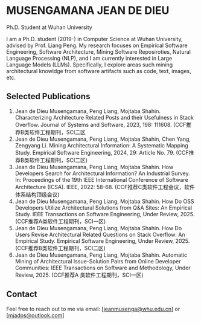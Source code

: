 # MUSENGAMANA JEAN DE DIEU
Ph.D. Student at Wuhan University

I am a Ph.D. student (2019-) in Computer Science at Wuhan University, advised by Prof. Liang Peng.
My research focuses on Empirical Software Engineering, Software Architecture, Mining Software Reposiroties, Natural Language Processing (NLP), and I am currently interested in Large Language Models (LLMs). 
Specifically, I explore areas such mining architectural knowldge from software artifacts such as code, text, images, etc.  

## Selected Publications
1. Jean de Dieu Musengamana, Peng Liang, Mojtaba Shahin. Characterizing Architecture Related Posts and their Usefulness in Stack Overflow. Journal of Systems and Software, 2023, 198: 111608. (CCF推荐B类软件工程期刊，SCI二区
2. Jean de Dieu Musengamana, Peng Liang, Mojtaba Shahin, Chen Yang, Zengyang Li. Mining Architectural Information: A Systematic Mapping Study. Empirical Software Engineering, 2024, 29: Article No. 79. (CCF推荐B类软件工程期刊，SCI二区)
3. Jean de Dieu Musengamana, Peng Liang, Mojtaba Shahin. How Developers Search for Architectural Information? An Industrial Survey. In: Proceedings of the 19th IEEE International Conference of Software Architecture (ICSA). IEEE, 2022: 58-68. (CCF推荐C类软件工程会议，软件体系结构顶级会议)
4. Jean de Dieu Musengamana, Peng Liang, Mojtaba Shahin. How Do OSS Developers Utilize Architectural Solutions from Q&A Sites: An Empirical Study. IEEE Transactions on Software Engineering, Under Review, 2025. (CCF推荐A类软件工程期刊，SCI一区)
5. Jean de Dieu Musengamana, Peng Liang, Mojtaba Shahin. How Do Users Revise Architectural Related Questions on Stack Overflow: An Empirical Study. Empirical Software Engineering, Under Review, 2025. (CCF推荐B类软件工程期刊，SCI二区)
6. Jean de Dieu Musengamana, Peng Liang, Mojtaba Shahin. Automatic Mining of Architectural Issue-Solution Pairs from Online Developer Communities: IEEE Transactions on Software and Methodology, Under Review, 2025. (CCF推荐A 类软件工程期刊，SCI一区)

## Contact

Feel free to reach out to me via email: [jeanmusenga@whu.edu.cn] or [mjados@outlook.com]
